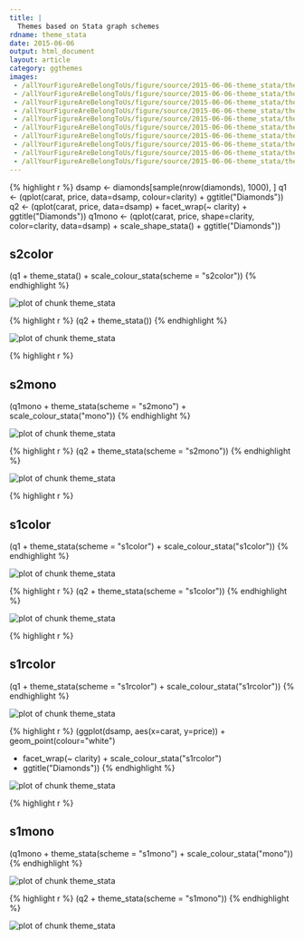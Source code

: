 ```yaml
---
title: |
  Themes based on Stata graph schemes
rdname: theme_stata
date: 2015-06-06
output: html_document
layout: article
category: ggthemes
images:
 - /allYourFigureAreBelongToUs/figure/source/2015-06-06-theme_stata/theme_stata-1.png
 - /allYourFigureAreBelongToUs/figure/source/2015-06-06-theme_stata/theme_stata-10.png
 - /allYourFigureAreBelongToUs/figure/source/2015-06-06-theme_stata/theme_stata-2.png
 - /allYourFigureAreBelongToUs/figure/source/2015-06-06-theme_stata/theme_stata-3.png
 - /allYourFigureAreBelongToUs/figure/source/2015-06-06-theme_stata/theme_stata-4.png
 - /allYourFigureAreBelongToUs/figure/source/2015-06-06-theme_stata/theme_stata-5.png
 - /allYourFigureAreBelongToUs/figure/source/2015-06-06-theme_stata/theme_stata-6.png
 - /allYourFigureAreBelongToUs/figure/source/2015-06-06-theme_stata/theme_stata-7.png
 - /allYourFigureAreBelongToUs/figure/source/2015-06-06-theme_stata/theme_stata-8.png
 - /allYourFigureAreBelongToUs/figure/source/2015-06-06-theme_stata/theme_stata-9.png
---
```





{% highlight r %}
dsamp <- diamonds[sample(nrow(diamonds), 1000), ]
q1 <- (qplot(carat, price, data=dsamp, colour=clarity)
       + ggtitle("Diamonds"))
q2 <- (qplot(carat, price, data=dsamp)
       + facet_wrap(~ clarity)
       + ggtitle("Diamonds"))
q1mono <- (qplot(carat, price, shape=clarity, color=clarity,
           data=dsamp)
           + scale_shape_stata()
           + ggtitle("Diamonds"))
## s2color
(q1 + theme_stata() + scale_colour_stata(scheme = "s2color"))
{% endhighlight %}

![plot of chunk theme_stata](/allYourFigureAreBelongToUs/figure/source/2015-06-06-theme_stata/theme_stata-1.png) 

{% highlight r %}
(q2 + theme_stata())
{% endhighlight %}

![plot of chunk theme_stata](/allYourFigureAreBelongToUs/figure/source/2015-06-06-theme_stata/theme_stata-2.png) 

{% highlight r %}
## s2mono
(q1mono + theme_stata(scheme = "s2mono") + scale_colour_stata("mono"))
{% endhighlight %}

![plot of chunk theme_stata](/allYourFigureAreBelongToUs/figure/source/2015-06-06-theme_stata/theme_stata-3.png) 

{% highlight r %}
(q2 + theme_stata(scheme = "s2mono"))
{% endhighlight %}

![plot of chunk theme_stata](/allYourFigureAreBelongToUs/figure/source/2015-06-06-theme_stata/theme_stata-4.png) 

{% highlight r %}
## s1color
(q1 + theme_stata(scheme = "s1color") + scale_colour_stata("s1color"))
{% endhighlight %}

![plot of chunk theme_stata](/allYourFigureAreBelongToUs/figure/source/2015-06-06-theme_stata/theme_stata-5.png) 

{% highlight r %}
(q2 + theme_stata(scheme = "s1color"))
{% endhighlight %}

![plot of chunk theme_stata](/allYourFigureAreBelongToUs/figure/source/2015-06-06-theme_stata/theme_stata-6.png) 

{% highlight r %}
## s1rcolor
(q1 + theme_stata(scheme = "s1rcolor") + scale_colour_stata("s1rcolor"))
{% endhighlight %}

![plot of chunk theme_stata](/allYourFigureAreBelongToUs/figure/source/2015-06-06-theme_stata/theme_stata-7.png) 

{% highlight r %}
(ggplot(dsamp, aes(x=carat, y=price)) + geom_point(colour="white")
 + facet_wrap(~ clarity) + scale_colour_stata("s1rcolor")
 + ggtitle("Diamonds"))
{% endhighlight %}

![plot of chunk theme_stata](/allYourFigureAreBelongToUs/figure/source/2015-06-06-theme_stata/theme_stata-8.png) 

{% highlight r %}
## s1mono
(q1mono + theme_stata(scheme = "s1mono") + scale_colour_stata("mono"))
{% endhighlight %}

![plot of chunk theme_stata](/allYourFigureAreBelongToUs/figure/source/2015-06-06-theme_stata/theme_stata-9.png) 

{% highlight r %}
(q2 + theme_stata(scheme = "s1mono"))
{% endhighlight %}

![plot of chunk theme_stata](/allYourFigureAreBelongToUs/figure/source/2015-06-06-theme_stata/theme_stata-10.png) 